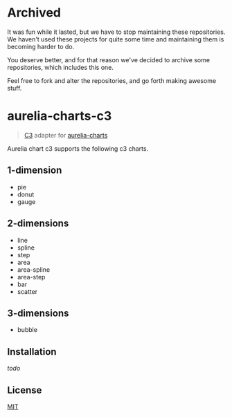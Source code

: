 # Archived

It was fun while it lasted, but we have to stop maintaining these repositories. We haven't used these projects for quite some time and maintaining them is becoming harder to do.

You deserve better, and for that reason we've decided to archive some repositories, which includes this one.

Feel free to fork and alter the repositories, and go forth making awesome stuff.

# aurelia-charts-c3

> [C3](http://c3js.org/) adapter for
> [aurelia-charts](https://github.com/SpoonX/aurelia-charts)

Aurelia chart c3 supports the following c3 charts.

## 1-dimension

- pie
- donut
- gauge

## 2-dimensions

- line
- spline
- step
- area
- area-spline
- area-step
- bar
- scatter

## 3-dimensions

- bubble

## Installation

*todo*

## License

[MIT](LICENSE)
